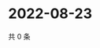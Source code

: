 # 2022-08-23

共 0 条

<!-- BEGIN WEIBO -->
<!-- 最后更新时间 Tue Aug 23 2022 20:31:23 GMT+0800 (China Standard Time) -->

<!-- END WEIBO -->
